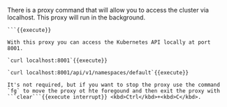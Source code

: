 There is a proxy command that will allow you to access the cluster via localhost. This proxy will run in the background.

```kubectl proxy 8080&
```{{execute}}

With this proxy you can access the Kubernetes API locally at port 8001.

`curl localhost:8001`{{execute}}

`curl localhost:8001/api/v1/namespaces/default`{{execute}}

It's not required, but if you want to stop the proxy use the command `fg` to move the proxy ot hte foregound and then exit the proxy with ```clear```{{execute interrupt}} <kbd>Ctrl</kbd>+<kbd>C</kbd>.
